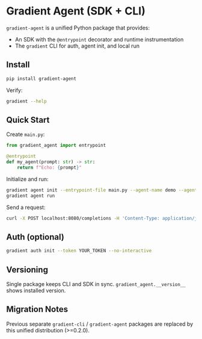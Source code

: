 # Gradient Agent (SDK + CLI)

`gradient-agent` is a unified Python package that provides:

* An SDK with the `@entrypoint` decorator and runtime instrumentation
* The `gradient` CLI for auth, agent init, and local run

## Install

```bash
pip install gradient-agent
```

Verify:
```bash
gradient --help
```

## Quick Start

Create `main.py`:
```python
from gradient_agent import entrypoint

@entrypoint
def my_agent(prompt: str) -> str:
    return f"Echo: {prompt}"
```

Initialize and run:
```bash
gradient agent init --entrypoint-file main.py --agent-name demo --agent-environment dev --no-interactive
gradient agent run
```

Send a request:
```bash
curl -X POST localhost:8080/completions -H 'Content-Type: application/json' -d '{"prompt":"hello"}'
```

## Auth (optional)
```bash
gradient auth init --token YOUR_TOKEN --no-interactive
```

## Versioning
Single package keeps CLI and SDK in sync. `gradient_agent.__version__` shows installed version.

## Migration Notes
Previous separate `gradient-cli` / `gradient-agent` packages are replaced by this unified distribution (>=0.2.0).